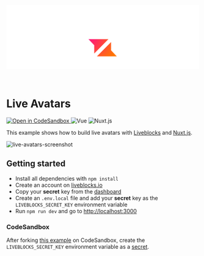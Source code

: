 <p align="center">
  <a href="https://liveblocks.io">
    <img src="https://raw.githubusercontent.com/liveblocks/liveblocks/main/.github/assets/header.svg" alt="Liveblocks" />
  </a>
</p>

<br/>

# Live Avatars

<p>
  <a href="https://codesandbox.io/s/github/liveblocks/liveblocks/tree/main/examples/nuxtjs-live-avatars">
    <img src="https://img.shields.io/badge/open%20in%20codesandbox-message?style=flat&logo=codesandbox&color=333&logoColor=fff" alt="Open in CodeSandbox" />
  </a>
  <img src="https://img.shields.io/badge/vue.js-message?style=flat&logo=vue.js&color=3b7&logoColor=fff" alt="Vue" />
  <img src="https://img.shields.io/badge/nuxt.js-message?style=flat&logo=nuxt.js&color=3b7&logoColor=fff" alt="Nuxt.js" />
</p>

This example shows how to build live avatars with [Liveblocks](https://liveblocks.io) and [Nuxt.js](https://nuxtjs.org/).

![live-avatars-screenshot](https://liveblocks.io/_next/image?url=%2Fimages%2Fexamples%2Fthumbnail-live-avatars.png&w=1200&q=90)

## Getting started

- Install all dependencies with `npm install`
- Create an account on [liveblocks.io](https://liveblocks.io/dashboard)
- Copy your **secret** key from the [dashboard](https://liveblocks.io/dashboard/apikeys)
- Create an `.env.local` file and add your **secret** key as the `LIVEBLOCKS_SECRET_KEY` environment variable
- Run `npm run dev` and go to [http://localhost:3000](http://localhost:3000)

### CodeSandbox

After forking [this example](https://codesandbox.io/s/github/liveblocks/liveblocks/tree/main/examples/nuxtjs-live-avatars) on CodeSandbox, create the `LIVEBLOCKS_SECRET_KEY` environment variable as a [secret](https://codesandbox.io/docs/secrets).
